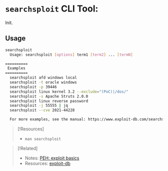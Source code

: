 
# `searchsploit` CLI Tool:
Init.
## Usage
```bash
searchsploit
  Usage: searchsploit [options] term1 [term2] ... [termN]

==========
 Examples 
==========
  searchsploit afd windows local
  searchsploit -t oracle windows
  searchsploit -p 39446
  searchsploit linux kernel 3.2 --exclude="(PoC)|/dos/"
  searchsploit -s Apache Struts 2.0.0
  searchsploit linux reverse password
  searchsploit -j 55555 | jq
  searchsploit --cve 2021-44228

  For more examples, see the manual: https://www.exploit-db.com/searchsploit
```
  
> [!Resources]
> - `man searchsploit`

> [!Related]
> - Notes: [PEH: exploit basics](nested-repos/PNPT-study-guide/PEH/exploit-basics/gaining-root.md)
> - Resources: [exploit-db](cybersecurity/tools/exploitation/exploit-db.md)

